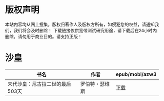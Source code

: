 # 版权声明

本站内容均从网上搜集，版权归著作人及版权方所有，如侵犯您的权益，请通知我们，我们将会及时删除！ 下载链接仅供宽带测试研究用途，请下载后在24小时内删除，请勿用于商业目的。请支持正版！

# 沙皇

| 书名 | 作者 | epub/mobi/azw3 |
| --- | --- | --- |
| 末代沙皇：尼古拉二世的最后503天 | 罗伯特・瑟维斯 | [下载](https://url89.ctfile.com/f/31084289-1375491478-017375?p=8866) |
